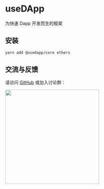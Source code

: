 # useDApp

为快速 Dapp 开发而生的框架

## 安装

```sh
yarn add @usedapp/core ethers
```

## 交流与反馈

请访问 [GitHub](https://github.com/youngjuning/usedapp.js.org) 或加入讨论群：

<div>
  <img data-type="Telegram" src="https://cdn.jsdelivr.net/gh/youngjuning/images@main/1683342702064.png" width="300" />
</div>
